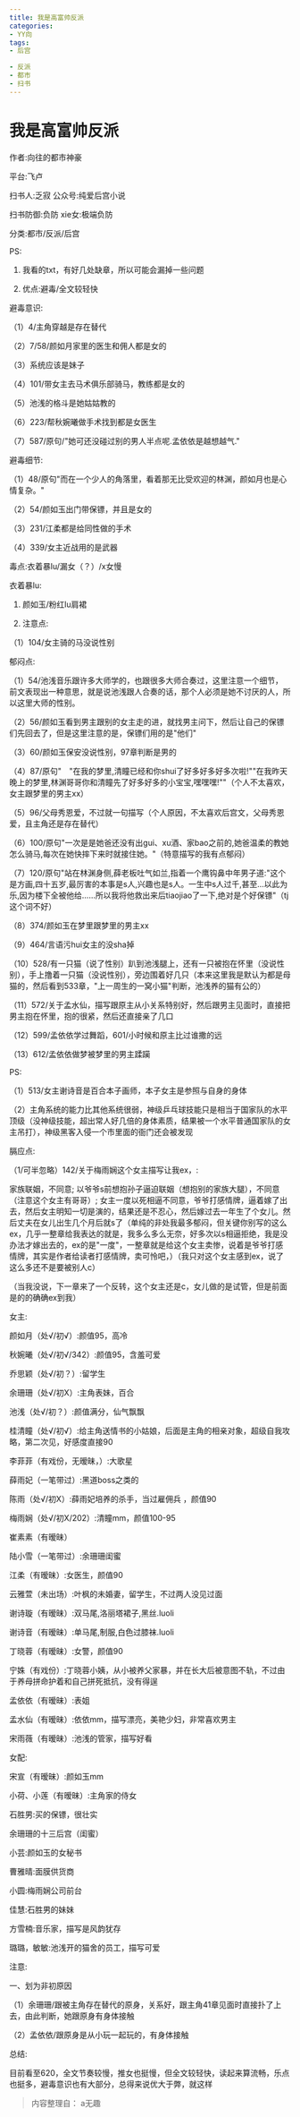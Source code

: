 ```yaml
---
title: 我是高富帅反派
categories:
- YY向
tags:
- 后宫

- 反派
- 都市
- 扫书
---
```

# 我是高富帅反派
作者:向往的都市神豪

平台:飞卢

扫书人:乏寂 公众号:纯爱后宫小说

扫书防御:负防 xie女:极端负防

分类:都市/反派/后宫

PS:

1.  我看的txt，有好几处缺章，所以可能会漏掉一些问题

2.  优点:避毒/全文较轻快

避毒意识:

（1）4/主角穿越是存在替代

（2）7/58/颜如月家里的医生和佣人都是女的

（3）系统应该是妹子

（4）101/带女主去马术俱乐部骑马，教练都是女的

（5）池浅的格斗是她姑姑教的

（6）223/帮秋婉曦做手术找到都是女医生

（7）587/原句/"她可还没碰过别的男人半点呢.孟依依是越想越气."

避毒细节:

（1）48/原句"而在一个少人的角落里，看着那无比受欢迎的林渊，颜如月也是心情复杂。"

（2）54/颜如玉出门带保镖，并且是女的

（3）231/江柔都是给同性做的手术

（4）339/女主近战用的是武器

毒点:衣着暴lu/漏女（？）/x女慢

衣着暴lu:

1.  颜如玉/粉红lu肩裙

2.  注意点:

（1）104/女主骑的马没说性别

郁闷点:

（1）54/池浅音乐跟许多大师学的，也跟很多大师合奏过，这里注意一个细节，前文表现出一种意思，就是说池浅跟人合奏的话，那个人必须是她不讨厌的人，所以这里大师的性别。

（2）56/颜如玉看到男主跟别的女主走的进，就找男主问下，然后让自己的保镖们先回去了，但是这里注意的是，保镖们用的是"他们"

（3）60/颜如玉保安没说性别，97章判断是男的

（4）87/原句"　"在我的梦里,清瞳已经和你shui了好多好多好多次啦!""在我昨天晚上的梦里,林渊哥哥你和清瞳先了好多好多的小宝宝,嘿嘿嘿!""（个人不太喜欢，女主跟梦里的男主xx）

（5）96/父母秀恩爱，不过就一句描写（个人原因，不太喜欢后宫文，父母秀恩爱，且主角还是存在替代）

（6）100/原句"一次是是她爸还没有出gui、xu酒、家bao之前的,她爸温柔的教她怎么骑马,每次在她快摔下来时就接住她。"（特意描写的我有点郁闷）

（7）120/原句"站在林渊身侧,薛老板吐气如兰,指着一个鹰钩鼻中年男子道:"这个是方画,四十五岁,最厉害的本事是s人,兴趣也是s人。一生中s人过千,甚至...以此为乐,因为楼下全被他给......所以我将他救出来后tiaojiao了一下,绝对是个好保镖"（tj这个词不好）

（8）374/颜如玉在梦里跟梦里的男主xx

（9）464/言语污hui女主的没sha掉

（10）528/有一只猫（说了性别）趴到池浅腿上，还有一只被抱在怀里（没说性别），手上撸着一只猫（没说性别），旁边围着好几只（本来这里我是默认为都是母猫的，然后看到533章，"上一周生的一窝小猫"判断，池浅养的猫有公的）

（11）572/关于孟水仙，描写跟原主从小关系特别好，然后跟男主见面时，直接把男主抱在怀里，抱的很紧，然后还直接亲了几口

（12）599/孟依依学过舞蹈，601/小时候和原主比过谁撒的远

（13）612/孟依依做梦被梦里的男主蹂躏

PS:

（1）513/女主谢诗音是百合本子画师，本子女主是参照与自身的身体

（2）主角系统的能力比其他系统很弱，神级乒乓球技能只是相当于国家队的水平顶级（没神级技能，超出常人好几倍的身体素质，结果被一个水平普通国家队的女主吊打），神级黑客入侵一个市里面的衙门还会被发现

膈应点:

（1/可半忽略）142/关于梅雨娴这个女主描写让我ex，:

家族联姻，不同意;
以爷爷s前想抱孙子逼迫联姻（想抱别的家族大腿），不同意（注意这个女主有哥哥）;
女主一度以死相逼不同意，爷爷打感情牌，逼着嫁了出去，然后女主明知一切是演的，结果还是不忍心，然后嫁过去一年生了个女儿。然后丈夫在女儿出生几个月后就s了（单纯的非处我最多郁闷，但关键你别写的这么ex，几乎一整章给我表达的就是，我多么多么无奈，好多次以s相逼拒绝，我是没办法才嫁出去的，ex的是"一度"，一整章就是给这个女主卖惨，说着是爷爷打感情牌，其实是作者给读者打感情牌，卖可怜吧，）（我只对这个女主感到ex，说了这么多还不是要被别人c）

（当我没说，下一章来了一个反转，这个女主还是c，女儿做的是试管，但是前面是的的确确ex到我）

女主:

颜如月（处√/初√）:颜值95，高冷

秋婉曦（处√/初√/342）:颜值95，含羞可爱

乔思颖（处√/初？）:留学生

余珊珊（处√/初X）:主角表妹，百合

池浅（处√/初？）:颜值满分，仙气飘飘

桂清瞳（处√/初√）:给主角送情书的小姑娘，后面是主角的相亲对象，超级自我攻略，第二次见，好感度直接90

李菲菲（有戏份，无暧昧，）:大歌星

薛雨妃（一笔带过）:黑道boss之类的

陈雨（处√/初X）:薛雨妃培养的杀手，当过雇佣兵 ，颜值90

梅雨娴（处√/初X/202）:清瞳mm，颜值100-95

崔素素（有暧昧）

陆小雪（一笔带过）:余珊珊闺蜜

江柔（有暧昧）:女医生，颜值90

云雅萱（未出场）:叶枫的未婚妻，留学生，不过两人没见过面

谢诗璇（有暧昧）:双马尾,洛丽塔裙子,黑丝.luoli

谢诗音（有暧昧）:单马尾,制服,白色过膝袜.luoli

丁晓蓉（有暧昧）:女警，颜值90

宁姝（有戏份）:丁晓蓉小姨，从小被养父家暴，并在长大后被意图不轨，不过由于养母拼命护着和自己拼死抵抗，没有得逞

孟依依（有暧昧）:表姐

孟水仙（有暧昧）:依依mm，描写漂亮，美艳少妇，非常喜欢男主

宋雨薇（有暧昧）:池浅的管家，描写好看

女配:

宋宣（有暧昧）:颜如玉mm

小荷、小莲（有暧昧）:主角家的侍女

石胜男:买的保镖，很壮实

余珊珊的十三后宫（闺蜜）

小芸:颜如玉的女秘书

曹雅晴:面膜供货商

小圆:梅雨娴公司前台

佳慧:石胜男的妹妹

方雪楠:音乐家，描写是风韵犹存

璐璐，敏敏:池浅开的猫舍的员工，描写可爱

注意:

一、划为非初原因

（1）余珊珊/跟被主角存在替代的原身，关系好，跟主角41章见面时直接扑了上去，由此判断，她跟原身有身体接触

（2）孟依依/跟原身是从小玩一起玩的，有身体接触

总结:

目前看至620，全文节奏较慢，推女也挺慢，但全文较轻快，读起来算流畅，乐点也挺多，避毒意识也有大部分，总得来说优大于弊，就这样


> 内容整理自： a无趣
